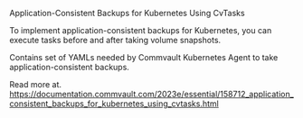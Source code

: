 Application-Consistent Backups for Kubernetes Using CvTasks

To implement application-consistent backups for Kubernetes, you can execute tasks before and after taking volume snapshots.

Contains set of YAMLs needed by Commvault Kubernetes Agent to take application-consistent backups.

Read more at.
https://documentation.commvault.com/2023e/essential/158712_application_consistent_backups_for_kubernetes_using_cvtasks.html